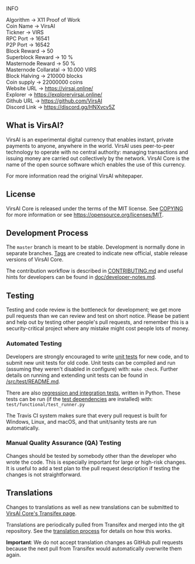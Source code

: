 INFO<br>

Algorithm -> X11 Proof of Work <br>
Coin Name -> VirsAI<br>
Tickner -> VIRS<br>
RPC Port -> 16541<br>
P2P Port -> 16542<br>
Block Reward -> 50<br>
Superblock Reward -> 10 %<br>
Masternode Reward -> 50 %<br>
Masternode Collaratal -> 10.000 VIRS<br>
Block Halving -> 210000 blocks<br>
Coin supply -> 22000000 coins<br>
Website URL -> https://virsai.online/<br>
Explorer -> https://explorervirsai.online/<br>
Github URL -> https://github.com/VirsAI<br>
Discord Link -> https://discord.gg/HNXvcv5Z<br>

What is VirsAI?
-------------

VirsAI is an experimental digital currency that enables instant, private
payments to anyone, anywhere in the world. VirsAI uses peer-to-peer technology
to operate with no central authority: managing transactions and issuing money
are carried out collectively by the network. VirsAI Core is the name of the open
source software which enables the use of this currency.


For more information read the original VirsAI whitepaper.

License
-------

VirsAI Core is released under the terms of the MIT license. See [COPYING](COPYING) for more
information or see https://opensource.org/licenses/MIT.

Development Process
-------------------

The `master` branch is meant to be stable. Development is normally done in separate branches.
[Tags](https://github.com/VirsAI/tags) are created to indicate new official,
stable release versions of VirsAI Core.

The contribution workflow is described in [CONTRIBUTING.md](CONTRIBUTING.md)
and useful hints for developers can be found in [doc/developer-notes.md](doc/developer-notes.md).

Testing
-------

Testing and code review is the bottleneck for development; we get more pull
requests than we can review and test on short notice. Please be patient and help out by testing
other people's pull requests, and remember this is a security-critical project where any mistake might cost people
lots of money.

### Automated Testing

Developers are strongly encouraged to write [unit tests](src/test/README.md) for new code, and to
submit new unit tests for old code. Unit tests can be compiled and run
(assuming they weren't disabled in configure) with: `make check`. Further details on running
and extending unit tests can be found in [/src/test/README.md](/src/test/README.md).

There are also [regression and integration tests](/test), written
in Python.
These tests can be run (if the [test dependencies](/test) are installed) with: `test/functional/test_runner.py`

The Travis CI system makes sure that every pull request is built for Windows, Linux, and macOS, and that unit/sanity tests are run automatically.

### Manual Quality Assurance (QA) Testing

Changes should be tested by somebody other than the developer who wrote the
code. This is especially important for large or high-risk changes. It is useful
to add a test plan to the pull request description if testing the changes is
not straightforward.

Translations
------------

Changes to translations as well as new translations can be submitted to
[VirsAI Core's Transifex page](https://www.transifex.com/projects/p/virsai/).

Translations are periodically pulled from Transifex and merged into the git repository. See the
[translation process](doc/translation_process.md) for details on how this works.

**Important**: We do not accept translation changes as GitHub pull requests because the next
pull from Transifex would automatically overwrite them again.
